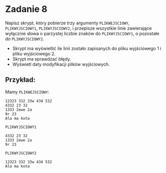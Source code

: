 # Zadanie 8

Napisz skrypt, który pobierze trzy argumenty `PLIKWEJSCIOWY`, `PLIKWYJSCIOWY1`, `PLIKWYJSCIOWY2`, i przepisze wszystkie linie zawierające wyłącznie słowa o parzystej liczbie znaków do `PLIKWYJSCIOWY1`, o pozostałe do `PLIKWYJSCIOWY2`.

- Skrypt ma wyświetlić ile linii zostało zapisanych do pliku wyjściowego 1 i pliku wyjściowego 2.
- Skrypt ma sprawdzać błędy.
- Wyświetl daty modyfikacji plików wyjściowych.

## Przykład:

Mamy `PLIKWEJSCIOWY`:
```
12323 332 33w 434 532
4332 23 32
1333 2ewe 2a
9r 23
Ala ma kota
```
`PLIKWYJSCIOWY1`
```
4332 23 32
1333 2ewe 2a
9r 23
```
`PLIKWYJSCIOWY2`
```
12323 332 33w 434 532
Ala ma kota
```